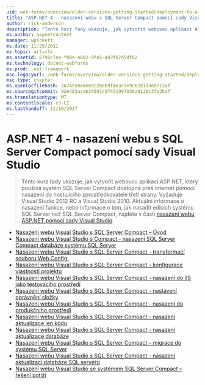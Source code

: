 ```yaml
---
uid: web-forms/overview/older-versions-getting-started/deployment-to-a-hosting-provider/index
title: "ASP.NET 4 - nasazení webu s SQL Server Compact pomocí sady Visual Studio | Microsoft Docs"
author: rick-anderson
description: "Tento kurz řady ukazuje, jak vytvořit webovou aplikaci ASP.NET, který používá systém SQL Server Compact dostupné přes internet nasazením h třetích stran..."
ms.author: aspnetcontent
manager: wpickett
ms.date: 11/29/2011
ms.topic: article
ms.assetid: 6798c7e4-f08e-4802-9fa5-443f67d5df62
ms.technology: dotnet-webforms
ms.prod: .net-framework
msc.legacyurl: /web-forms/overview/older-versions-getting-started/deployment-to-a-hosting-provider
msc.type: chapter
ms.openlocfilehash: 2674550e6e69c2b8b9f463c5e9cb2d1d3e0713af
ms.sourcegitcommit: 9a9483aceb34591c97451997036a9120c3fe2baf
ms.translationtype: MT
ms.contentlocale: cs-CZ
ms.lasthandoff: 11/10/2017
---
```

<a name="aspnet-4---web-deployment-with-sql-server-compact-using-visual-studio"></a>ASP.NET 4 - nasazení webu s SQL Server Compact pomocí sady Visual Studio
====================
> Tento kurz řady ukazuje, jak vytvořit webovou aplikaci ASP.NET, který používá systém SQL Server Compact dostupné přes internet pomocí nasazení do hostujícího zprostředkovatele třetí strany. Vyžaduje Visual Studio 2012 RC a Visual Studio 2010. Aktuální informace o nasazení funkce, nebo informace o tom, jak nasadit edicích systému SQL Server než SQL Server Compact, najdete v části [nasazení webu ASP.NET pomocí sady Visual Studio](../../deployment/visual-studio-web-deployment/introduction.md).


- [Nasazení webu Visual Studio s SQL Server Compact – Úvod](deployment-to-a-hosting-provider-introduction-1-of-12.md)
- [Nasazení webu Visual Studio s Compact - nasazení SQL Server Compact databáze systému SQL Server](deployment-to-a-hosting-provider-deploying-sql-server-compact-databases-2-of-12.md)
- [Nasazení webu Visual Studio s SQL Server Compact - transformací souboru Web.Config.](deployment-to-a-hosting-provider-web-config-file-transformations-3-of-12.md)
- [Nasazení webu Visual Studio s SQL Server Compact - konfigurace vlastností projektu](deployment-to-a-hosting-provider-configuring-project-properties-4-of-12.md)
- [Nasazení webu Visual Studio s SQL Server Compact - nasazení do IIS jako testovacího prostředí](deployment-to-a-hosting-provider-deploying-to-iis-as-a-test-environment-5-of-12.md)
- [Nasazení webu Visual Studio s SQL Server Compact - nastavení oprávnění složky](deployment-to-a-hosting-provider-setting-folder-permissions-6-of-12.md)
- [Nasazení webu Visual Studio s SQL Server Compact - nasazení do produkčního prostředí](deployment-to-a-hosting-provider-deploying-to-the-production-environment-7-of-12.md)
- [Nasazení webu Visual Studio s SQL Server Compact - nasazení aktualizace jen kódu](deployment-to-a-hosting-provider-deploying-a-code-only-update-8-of-12.md)
- [Nasazení webu Visual Studio s SQL Server Compact - nasazení aktualizace databáze](deployment-to-a-hosting-provider-deploying-a-database-update-9-of-12.md)
- [Nasazení webu Visual Studio s SQL Server Compact – migrace do systému SQL Server](deployment-to-a-hosting-provider-migrating-to-sql-server-10-of-12.md)
- [Nasazení webu Visual Studio s SQL Server Compact - nasazení aktualizaci databáze SQL serveru](deployment-to-a-hosting-provider-deploying-a-sql-server-database-update-11-of-12.md)
- [Nasazení webu Visual Studio se systémem SQL Server Compact – řešení potíží](deployment-to-a-hosting-provider-creating-and-installing-deployment-packages-12-of-12.md)
